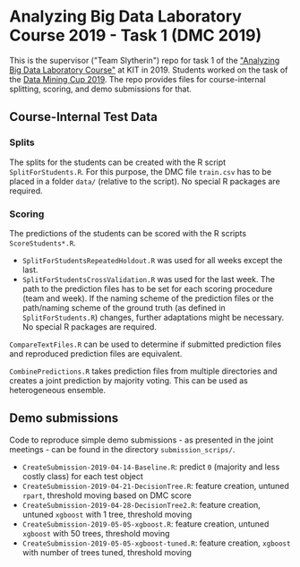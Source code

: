 # Analyzing Big Data Laboratory Course 2019 - Task 1 (DMC 2019)

This is the supervisor ("Team Slytherin") repo for task 1 of the ["Analyzing Big Data Laboratory Course"](http://dbis.ipd.kit.edu/2670.php) at KIT in 2019.
Students worked on the task of the [Data Mining Cup 2019](https://www.data-mining-cup.com/reviews/dmc-2019/).
The repo provides files for course-internal splitting, scoring, and demo submissions for that.

## Course-Internal Test Data

### Splits

The splits for the students can be created with the R script `SplitForStudents.R`.
For this purpose, the DMC file `train.csv` has to be placed in a folder `data/` (relative to the script).
No special R packages are required.

### Scoring

The predictions of the students can be scored with the R scripts `ScoreStudents*.R`.
- `SplitForStudentsRepeatedHoldout.R` was used for all weeks except the last.
- `SplitForStudentsCrossValidation.R` was used for the last week.
The path to the prediction files has to be set for each scoring procedure (team and week).
If the naming scheme of the prediction files or the path/naming scheme of the ground truth (as defined in `SplitForStudents.R`) changes, further adaptations might be necessary.
No special R packages are required.

`CompareTextFiles.R` can be used to determine if submitted prediction files and reproduced prediction files are equivalent.

`CombinePredictions.R` takes prediction files from multiple directories and creates a joint prediction by majority voting.
This can be used as heterogeneous ensemble.

## Demo submissions

Code to reproduce simple demo submissions - as presented in the joint meetings - can be found in the directory `submission_scrips/`.

- `CreateSubmission-2019-04-14-Baseline.R`: predict `0` (majority and less costly class) for each test object
- `CreateSubmission-2019-04-21-DecisionTree.R`: feature creation, untuned `rpart`, threshold moving based on DMC score
- `CreateSubmission-2019-04-28-DecisionTree2.R`: feature creation, untuned `xgboost` with 1 tree, threshold moving
- `CreateSubmission-2019-05-05-xgboost.R`: feature creation, untuned `xgboost` with 50 trees, threshold moving
- `CreateSubmission-2019-05-05-xgboost-tuned.R`: feature creation, `xgboost` with number of trees tuned, threshold moving
